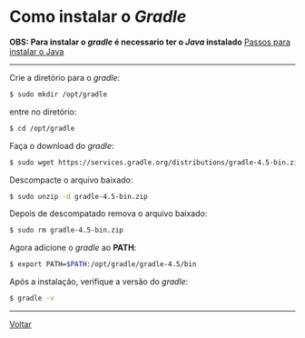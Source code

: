 # Como instalar o _Gradle_

**OBS: Para instalar o _gradle_ é necessario ter o _Java_ instalado**
[Passos para instalar o Java](java.md)

-----

Crie a diretório para o _gradle_:
```bash
$ sudo mkdir /opt/gradle
```

entre no diretório:
```bash
$ cd /opt/gradle
```

Faça o download do _gradle_:
```bash
$ sudo wget https://services.gradle.org/distributions/gradle-4.5-bin.zip
```

Descompacte o arquivo baixado:
```bash
$ sudo unzip -d gradle-4.5-bin.zip
```

Depois de descompatado remova o arquivo baixado:
```bash
$ sudo rm gradle-4.5-bin.zip
```

Agora adicione o _gradle_ ao __PATH__:
```bash
$ export PATH=$PATH:/opt/gradle/gradle-4.5/bin
```

Após a instalação, verifique a versão do _gradle_:
```bash
$ gradle -v
```

-----

[Voltar](README.md)
